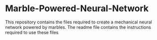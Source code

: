 # Marble-Powered-Neural-Network
This repository contains the files required to create a mechanical neural network powered by marbles. The readme file contains the instructions required to use these files
